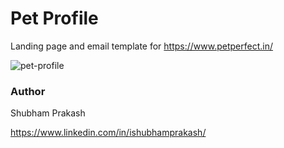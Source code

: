 # Pet Profile

Landing page and email template for https://www.petperfect.in/

![pet-profile](https://user-images.githubusercontent.com/28767301/123524604-2156e900-d6e9-11eb-93c3-1b45ad66895e.jpeg)

### Author

Shubham Prakash

https://www.linkedin.com/in/ishubhamprakash/

